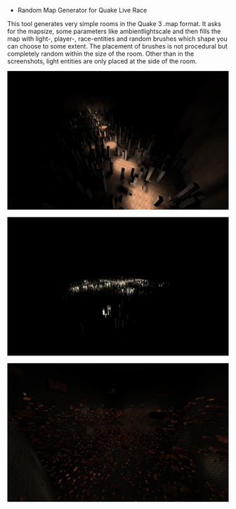 * Random Map Generator for Quake Live Race

This tool generates very simple rooms in the Quake 3 .map format. It asks for the mapsize, some parameters like ambientlightscale and then fills the map with light-, player-, race-entities and random brushes which shape you can choose to some extent.
The placement of brushes is not procedural but completely random within the size of the room. Other than in the screenshots, light entities are only placed at the side of the room.




![Screenshot1](/screenshots/aa_rmg1.jpg?raw=true "Screenshot1")

![Screenshot3](/screenshots/aa_rmg3.jpg?raw=true "Screenshot3")

![Screenshot4](/screenshots/aa_rmg4.jpg?raw=true "Screenshot4")
